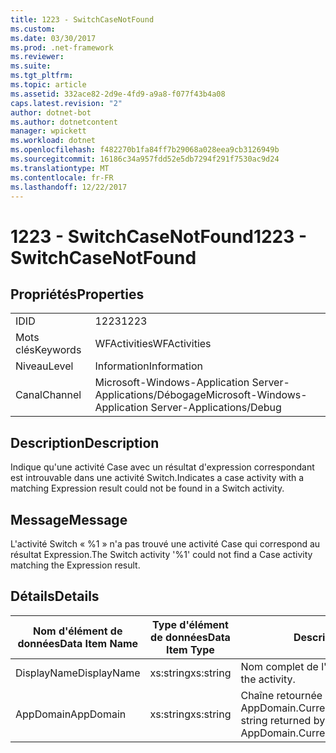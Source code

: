 ```yaml
---
title: 1223 - SwitchCaseNotFound
ms.custom: 
ms.date: 03/30/2017
ms.prod: .net-framework
ms.reviewer: 
ms.suite: 
ms.tgt_pltfrm: 
ms.topic: article
ms.assetid: 332ace82-2d9e-4fd9-a9a8-f077f43b4a08
caps.latest.revision: "2"
author: dotnet-bot
ms.author: dotnetcontent
manager: wpickett
ms.workload: dotnet
ms.openlocfilehash: f482270b1fa84ff7b29068a028eea9cb3126949b
ms.sourcegitcommit: 16186c34a957fdd52e5db7294f291f7530ac9d24
ms.translationtype: MT
ms.contentlocale: fr-FR
ms.lasthandoff: 12/22/2017
---
```

# <a name="1223---switchcasenotfound"></a><span data-ttu-id="3d5df-102">1223 - SwitchCaseNotFound</span><span class="sxs-lookup"><span data-stu-id="3d5df-102">1223 - SwitchCaseNotFound</span></span>
## <a name="properties"></a><span data-ttu-id="3d5df-103">Propriétés</span><span class="sxs-lookup"><span data-stu-id="3d5df-103">Properties</span></span>  
  
|||  
|-|-|  
|<span data-ttu-id="3d5df-104">ID</span><span class="sxs-lookup"><span data-stu-id="3d5df-104">ID</span></span>|<span data-ttu-id="3d5df-105">1223</span><span class="sxs-lookup"><span data-stu-id="3d5df-105">1223</span></span>|  
|<span data-ttu-id="3d5df-106">Mots clés</span><span class="sxs-lookup"><span data-stu-id="3d5df-106">Keywords</span></span>|<span data-ttu-id="3d5df-107">WFActivities</span><span class="sxs-lookup"><span data-stu-id="3d5df-107">WFActivities</span></span>|  
|<span data-ttu-id="3d5df-108">Niveau</span><span class="sxs-lookup"><span data-stu-id="3d5df-108">Level</span></span>|<span data-ttu-id="3d5df-109">Information</span><span class="sxs-lookup"><span data-stu-id="3d5df-109">Information</span></span>|  
|<span data-ttu-id="3d5df-110">Canal</span><span class="sxs-lookup"><span data-stu-id="3d5df-110">Channel</span></span>|<span data-ttu-id="3d5df-111">Microsoft-Windows-Application Server-Applications/Débogage</span><span class="sxs-lookup"><span data-stu-id="3d5df-111">Microsoft-Windows-Application Server-Applications/Debug</span></span>|  
  
## <a name="description"></a><span data-ttu-id="3d5df-112">Description</span><span class="sxs-lookup"><span data-stu-id="3d5df-112">Description</span></span>  
 <span data-ttu-id="3d5df-113">Indique qu'une activité Case avec un résultat d'expression correspondant est introuvable dans une activité Switch.</span><span class="sxs-lookup"><span data-stu-id="3d5df-113">Indicates a case activity with a matching Expression result could not be found in a Switch activity.</span></span>  
  
## <a name="message"></a><span data-ttu-id="3d5df-114">Message</span><span class="sxs-lookup"><span data-stu-id="3d5df-114">Message</span></span>  
 <span data-ttu-id="3d5df-115">L'activité Switch « %1 » n'a pas trouvé une activité Case qui correspond au résultat Expression.</span><span class="sxs-lookup"><span data-stu-id="3d5df-115">The Switch activity '%1' could not find a Case activity matching the Expression result.</span></span>  
  
## <a name="details"></a><span data-ttu-id="3d5df-116">Détails</span><span class="sxs-lookup"><span data-stu-id="3d5df-116">Details</span></span>  
  
|<span data-ttu-id="3d5df-117">Nom d'élément de données</span><span class="sxs-lookup"><span data-stu-id="3d5df-117">Data Item Name</span></span>|<span data-ttu-id="3d5df-118">Type d'élément de données</span><span class="sxs-lookup"><span data-stu-id="3d5df-118">Data Item Type</span></span>|<span data-ttu-id="3d5df-119">Description</span><span class="sxs-lookup"><span data-stu-id="3d5df-119">Description</span></span>|  
|--------------------|--------------------|-----------------|  
|<span data-ttu-id="3d5df-120">DisplayName</span><span class="sxs-lookup"><span data-stu-id="3d5df-120">DisplayName</span></span>|<span data-ttu-id="3d5df-121">xs:string</span><span class="sxs-lookup"><span data-stu-id="3d5df-121">xs:string</span></span>|<span data-ttu-id="3d5df-122">Nom complet de l'activité.</span><span class="sxs-lookup"><span data-stu-id="3d5df-122">The display name of the activity.</span></span>|  
|<span data-ttu-id="3d5df-123">AppDomain</span><span class="sxs-lookup"><span data-stu-id="3d5df-123">AppDomain</span></span>|<span data-ttu-id="3d5df-124">xs:string</span><span class="sxs-lookup"><span data-stu-id="3d5df-124">xs:string</span></span>|<span data-ttu-id="3d5df-125">Chaîne retournée par AppDomain.CurrentDomain.FriendlyName.</span><span class="sxs-lookup"><span data-stu-id="3d5df-125">The string returned by AppDomain.CurrentDomain.FriendlyName.</span></span>|
